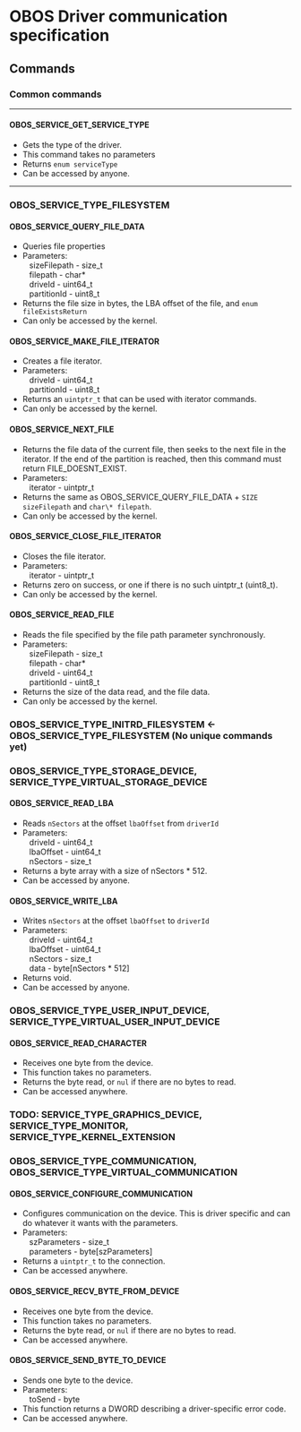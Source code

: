 # OBOS Driver communication specification

## Commands

### Common commands

---
#### OBOS_SERVICE\_GET\_SERVICE\_TYPE<br>
- Gets the type of the driver.
- This command takes no parameters
- Returns `enum serviceType`
- Can be accessed by anyone.

---
### OBOS_SERVICE\_TYPE\_FILESYSTEM
#### OBOS_SERVICE\_QUERY\_FILE\_DATA
- Queries file properties
- Parameters:<br>
&nbsp;&nbsp;&nbsp;sizeFilepath - size\_t<br>
&nbsp;&nbsp;&nbsp;filepath - char\*<br>
&nbsp;&nbsp;&nbsp;driveId - uint64\_t<br>
&nbsp;&nbsp;&nbsp;partitionId - uint8\_t<br>
- Returns the file size in bytes, the LBA offset of the file, and `enum fileExistsReturn`
- Can only be accessed by the kernel.
#### OBOS\_SERVICE\_MAKE\_FILE\_ITERATOR
- Creates a file iterator.
- Parameters:<br>
&nbsp;&nbsp;&nbsp;driveId - uint64\_t<br>
&nbsp;&nbsp;&nbsp;partitionId - uint8\_t<br>
- Returns an `uintptr_t` that can be used with iterator commands.
- Can only be accessed by the kernel.
#### OBOS\_SERVICE\_NEXT\_FILE
- Returns the file data of the current file, then seeks to the next file in the iterator. If the end of the partition is reached, then this command must return FILE_DOESNT_EXIST.
- Parameters:<br>
&nbsp;&nbsp;&nbsp;iterator - uintptr\_t
- Returns the same as OBOS\_SERVICE\_QUERY\_FILE\_DATA + `SIZE sizeFilepath` and `char\* filepath`.
- Can only be accessed by the kernel.
#### OBOS\_SERVICE\_CLOSE\_FILE\_ITERATOR
- Closes the file iterator.
- Parameters:<br>
&nbsp;&nbsp;&nbsp;iterator - uintptr\_t
- Returns zero on success, or one if there is no such uintptr\_t (uint8_t).
- Can only be accessed by the kernel.
#### OBOS\_SERVICE\_READ\_FILE
- Reads the file specified by the file path parameter synchronously.
- Parameters:<br>
&nbsp;&nbsp;&nbsp;sizeFilepath - size\_t<br>
&nbsp;&nbsp;&nbsp;filepath - char\*<br>
&nbsp;&nbsp;&nbsp;driveId - uint64\_t<br>
&nbsp;&nbsp;&nbsp;partitionId - uint8\_t<br>
- Returns the size of the data read, and the file data.
- Can only be accessed by the kernel.
### OBOS\_SERVICE\_TYPE\_INITRD\_FILESYSTEM <- OBOS\_SERVICE\_TYPE\_FILESYSTEM (No unique commands yet)
### OBOS\_SERVICE\_TYPE\_STORAGE\_DEVICE, SERVICE\_TYPE\_VIRTUAL\_STORAGE\_DEVICE
#### OBOS\_SERVICE\_READ\_LBA
- Reads `nSectors` at the offset `lbaOffset` from `driverId`
- Parameters:<br>
&nbsp;&nbsp;&nbsp;driveId - uint64\_t<br>
&nbsp;&nbsp;&nbsp;lbaOffset - uint64\_t<br>
&nbsp;&nbsp;&nbsp;nSectors - size\_t<br>
- Returns a byte array with a size of nSectors * 512.
- Can be accessed by anyone.
#### OBOS\_SERVICE\_WRITE\_LBA
- Writes `nSectors` at the offset `lbaOffset` to `driverId`
- Parameters:<br>
&nbsp;&nbsp;&nbsp;driveId - uint64\_t<br>
&nbsp;&nbsp;&nbsp;lbaOffset - uint64\_t<br>
&nbsp;&nbsp;&nbsp;nSectors - size\_t<br>
&nbsp;&nbsp;&nbsp;data - byte[nSectors * 512]<br>
- Returns void.
- Can be accessed by anyone.
### OBOS\_SERVICE\_TYPE\_USER\_INPUT\_DEVICE, SERVICE\_TYPE\_VIRTUAL\_USER\_INPUT\_DEVICE
#### OBOS\_SERVICE\_READ\_CHARACTER
- Receives one byte from the device.
- This function takes no parameters.
- Returns the byte read, or `nul` if there are no bytes to read.
- Can be accessed anywhere.
### TODO: SERVICE\_TYPE\_GRAPHICS\_DEVICE, SERVICE\_TYPE\_MONITOR, SERVICE\_TYPE\_KERNEL\_EXTENSION
### OBOS\_SERVICE\_TYPE\_COMMUNICATION, OBOS\_SERVICE\_TYPE\_VIRTUAL\_COMMUNICATION
#### OBOS\_SERVICE\_CONFIGURE\_COMMUNICATION
- Configures communication on the device. This is driver specific and can do whatever it wants with the parameters.
- Parameters:<br>
&nbsp;&nbsp;&nbsp;szParameters - size\_t<br>
&nbsp;&nbsp;&nbsp;parameters - byte[szParameters]<br>
- Returns a `uintptr_t` to the connection.
- Can be accessed anywhere.
#### OBOS\_SERVICE\_RECV\_BYTE\_FROM\_DEVICE
- Receives one byte from the device.
- This function takes no parameters.
- Returns the byte read, or `nul` if there are no bytes to read.
- Can be accessed anywhere.
#### OBOS\_SERVICE\_SEND\_BYTE\_TO\_DEVICE
- Sends one byte to the device.
- Parameters:<br>
&nbsp;&nbsp;&nbsp;toSend - byte<br>
- This function returns a DWORD describing a driver-specific error code.
- Can be accessed anywhere.